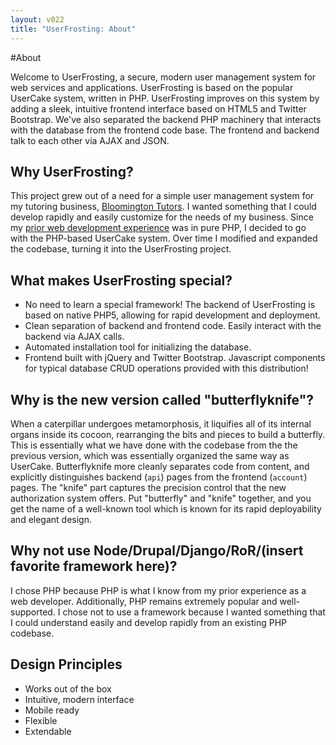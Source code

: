 ```yaml
---
layout: v022
title: "UserFrosting: About"
---   
```


#About

Welcome to UserFrosting, a secure, modern user management system for web services and applications.  UserFrosting is based on the popular UserCake system, written in PHP.  UserFrosting improves on this system by adding a sleek, intuitive frontend interface based on HTML5 and Twitter Bootstrap.  We've also separated the backend PHP machinery that interacts with the database from the frontend code base.  The frontend and backend talk to each other via AJAX and JSON.

## Why UserFrosting?

This project grew out of a need for a simple user management system for my tutoring business, [Bloomington Tutors](http://bloomingtontutors.com).  I wanted something that I could develop rapidly and easily customize for the needs of my business.  Since my [prior web development experience](http://alexanderweissman.com/completed-projects/) was in pure PHP, I decided to go with the PHP-based UserCake system.  Over time I modified and expanded the codebase, turning it into the UserFrosting project. 

## What makes UserFrosting special?

* No need to learn a special framework!  The backend of UserFrosting is based on native PHP5, allowing for rapid development and deployment.
* Clean separation of backend and frontend code.  Easily interact with the backend via AJAX calls.
* Automated installation tool for initializing the database.
* Frontend built with jQuery and Twitter Bootstrap.  Javascript components for typical database CRUD operations provided with this distribution!

## Why is the new version called "butterflyknife"?

When a caterpillar undergoes metamorphosis, it liquifies all of its internal organs inside its cocoon, rearranging the bits and pieces to build a butterfly.  This is essentially what we have done with the codebase from the the previous version, which was essentially organized the same way as UserCake.  Butterflyknife more cleanly separates code from content, and explicitly distinguishes backend (`api`) pages from the frontend (`account`) pages.  The "knife" part captures the precision control that the new authorization system offers.  Put "butterfly" and "knife" together, and you get the name of a well-known tool which is known for its rapid deployability and elegant design.

## Why not use Node/Drupal/Django/RoR/(insert favorite framework here)?

I chose PHP because PHP is what I know from my prior experience as a web developer. Additionally, PHP remains extremely popular and well-supported.  I chose not to use a framework because I wanted something that I could understand easily and develop rapidly from an existing PHP codebase.

## Design Principles

* Works out of the box
* Intuitive, modern interface
* Mobile ready
* Flexible
* Extendable
